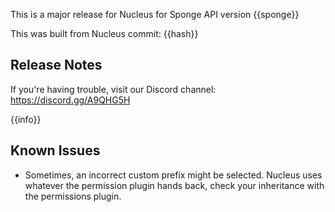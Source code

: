 This is a major release for Nucleus for Sponge API version {{sponge}} 

This was built from Nucleus commit: {{hash}}

## Release Notes

If you're having trouble, visit our Discord channel: https://discord.gg/A9QHG5H

{{info}}

## Known Issues

* Sometimes, an incorrect custom prefix might be selected. Nucleus uses whatever the permission plugin hands back, check your inheritance with the permissions plugin.

